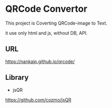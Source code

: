 # QRCode Convertor

This project is Coverting QRCode-image to Text.

it use only html and js, without DB, API.

## URL

https://nankajp.github.io/qrcode/


## Library

* jsQR

https://github.com/cozmo/jsQR
